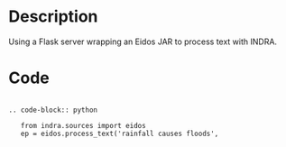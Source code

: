 # Description
Using a Flask server wrapping an Eidos JAR to process text with INDRA.

# Code
```

.. code-block:: python

   from indra.sources import eidos
   ep = eidos.process_text('rainfall causes floods',

```
